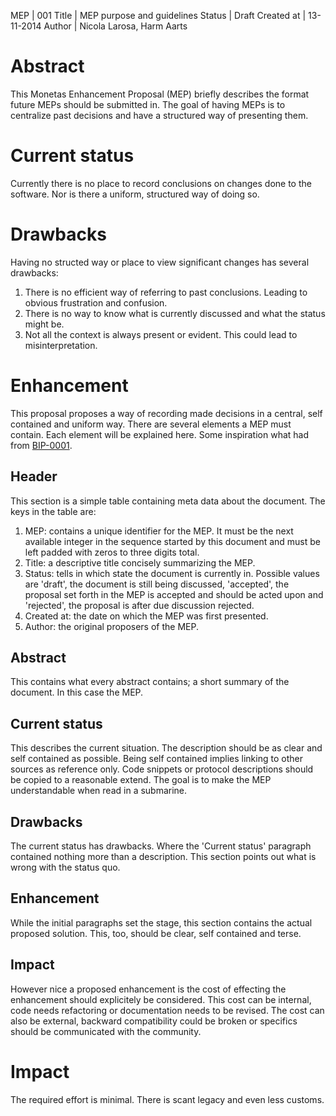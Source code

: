 MEP | 001
Title | MEP purpose and guidelines
Status | Draft
Created at | 13-11-2014
Author | Nicola Larosa, Harm Aarts

# Abstract
This Monetas Enhancement Proposal (MEP) briefly describes the format future
MEPs should be submitted in. The goal of having MEPs is to centralize past
decisions and have a structured way of presenting them.

# Current status
Currently there is no place to record conclusions on changes done to the
software. Nor is there a uniform, structured way of doing so.

# Drawbacks
Having no structed way or place to view significant changes has several
drawbacks:
1. There is no efficient way of referring to past conclusions. Leading to
   obvious frustration and confusion.
2. There is no way to know what is currently discussed and what the status
   might be.
3. Not all the context is always present or evident. This could lead to
   misinterpretation.

# Enhancement
This proposal proposes a way of recording made decisions in a central, self
contained and uniform way. There are several elements a MEP must contain. Each
element will be explained here.
Some inspiration what had from
[BIP-0001](https://github.com/bitcoin/bips/blob/master/bip-0001.mediawiki).

## Header
This section is a simple table containing meta data about the document. The
keys in the table are:
1. MEP: contains a unique identifier for the MEP. It must be the next available
   integer in the sequence started by this document and must be left padded
   with zeros to three digits total.
2. Title: a descriptive title concisely summarizing the MEP.
3. Status: tells in which state the document is currently in. Possible values
   are 'draft', the document is still being discussed, 'accepted', the proposal
   set forth in the MEP is accepted and should be acted upon and 'rejected',
   the proposal is after due discussion rejected.
4. Created at: the date on which the MEP was first presented.
5. Author: the original proposers of the MEP.

## Abstract
This contains what every abstract contains; a short summary of the document. In
this case the MEP.

## Current status
This describes the current situation. The description should be as clear and
self contained as possible.
Being self contained implies linking to other sources as reference only. Code
snippets or protocol descriptions should be copied to a reasonable extend. The
goal is to make the MEP understandable when read in a submarine.

## Drawbacks
The current status has drawbacks. Where the 'Current status' paragraph
contained nothing more than a description. This section points out what is
wrong with the status quo.

## Enhancement
While the initial paragraphs set the stage, this section contains the actual
proposed solution. This, too, should be clear, self contained and terse. 

## Impact
However nice a proposed enhancement is the cost of effecting the enhancement
should explicitely be considered. This cost can be internal, code needs
refactoring or documentation needs to be revised. The cost can also be
external, backward compatibility could be broken or specifics should be
communicated with the community.

# Impact
The required effort is minimal. There is scant legacy and even less customs.
